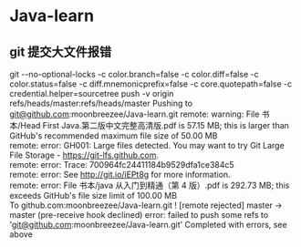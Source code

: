 # Java-learn

## git 提交大文件报错

git --no-optional-locks -c color.branch=false -c color.diff=false -c color.status=false -c diff.mnemonicprefix=false -c core.quotepath=false -c credential.helper=sourcetree push -v origin refs/heads/master:refs/heads/master
Pushing to git@github.com:moonbreezee/Java-learn.git
remote: warning: File 书本/Head First Java.第二版中文完整高清版.pdf is 57.15 MB; this is larger than GitHub's recommended maximum file size of 50.00 MB  
remote: error: GH001: Large files detected. You may want to try Git Large File Storage - https://git-lfs.github.com.  
remote: error: Trace: 700964fc24411184b9529dfa1ce384c5  
remote: error: See http://git.io/iEPt8g for more information.  
remote: error: File 书本/java 从入门到精通（第 4 版）.pdf is 292.73 MB; this exceeds GitHub's file size limit of 100.00 MB  
To github.com:moonbreezee/Java-learn.git
! [remote rejected] master -> master (pre-receive hook declined)
error: failed to push some refs to 'git@github.com:moonbreezee/Java-learn.git'
Completed with errors, see above
